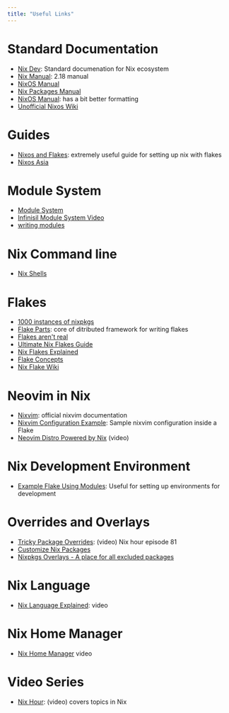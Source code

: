 ```yaml
---
title: "Useful Links"
---
```


# Standard Documentation

- [Nix Dev](https://nix.dev/): Standard documenation for Nix ecosystem
- [Nix Manual](https://nix.dev/manual/nix/2.18/): 2.18 manual
- [NixOS Manual](https://nixos.org/manual/nixos/stable/)
- [Nix Packages Manual](https://nixos.org/manual/nixpkgs/stable/)
- [NixOS Manual](https://nixos.org/manual/nixos/stable/): has a bit better formatting
- [Unofficial Nixos Wiki](https://nixos.wiki/wiki/Main_Page)

# Guides

- [Nixos and Flakes](https://nixos-and-flakes.thiscute.world/introduction/): extremely useful guide for setting up nix with flakes
- [Nixos Asia](https://nixos.asia/en/)

# Module System

- [Module System](https://nix.dev/tutorials/module-system/)
- [Infinisil Module System Video](https://infinisil.com/modules.mp4)
- [writing modules](https://nlewo.github.io/nixos-manual-sphinx/development/writing-modules.xml.html#)

# Nix Command line

- [Nix Shells](https://blog.ysndr.de/posts/guides/2021-12-01-nix-shells/)

# Flakes

- [1000 instances of nixpkgs](https://zimbatm.com/notes/1000-instances-of-nixpkgs)
- [Flake Parts](https://flake.parts/): core of ditributed framework for writing flakes
- [Flakes aren't real](https://jade.fyi/blog/flakes-arent-real/)
- [Ultimate Nix Flakes Guide](https://www.youtube.com/watch?v=JCeYq72Sko0)
- [Nix Flakes Explained](https://www.youtube.com/watch?v=S3VBi6kHw5c)
- [Flake Concepts](https://zero-to-nix.com/concepts/flakes)
- [Nix Flake Wiki](https://nixos.wiki/wiki/Flakes)

# Neovim in Nix

- [Nixvim](https://nix-community.github.io/nixvim/): official nixvim documentation
- [Nixvim Configuration Example](https://github.com/owejow/nixvim-config): Sample nixvim configuration inside a Flake
- [Neovim Distro Powered by Nix](https://www.youtube.com/watch?v=b641h63lqy0) (video)

# Nix Development Environment

- [Example Flake Using Modules](https://github.com/Sapo-Dorado/nix-services): Useful for setting up environments for development

# Overrides and Overlays

- [Tricky Package Overrides](https://www.youtube.com/watch?v=VkkUzggJejo&list=PLyzwHTVJlRc8yjlx4VR4LU5A5O44og9in): (video) Nix hour episode 81
- [Customize Nix Packages](https://www.youtube.com/watch?v=jHb7Pe7x1ZY)
- [Nixpkgs Overlays - A place for all excluded packages](https://www.youtube.com/watch?v=W85mF1zWA2o)

# Nix Language

- [Nix Language Explained](https://www.youtube.com/watch?v=UgrwoAGSPOQ): video

# Nix Home Manager

- [Nix Home Manager](https://www.youtube.com/watch?v=FcC2dzecovw) video

# Video Series

- [Nix Hour](https://www.youtube.com/watch?v=VkkUzggJejo&list=PLyzwHTVJlRc8yjlx4VR4LU5A5O44og9in): (video) covers topics in Nix
